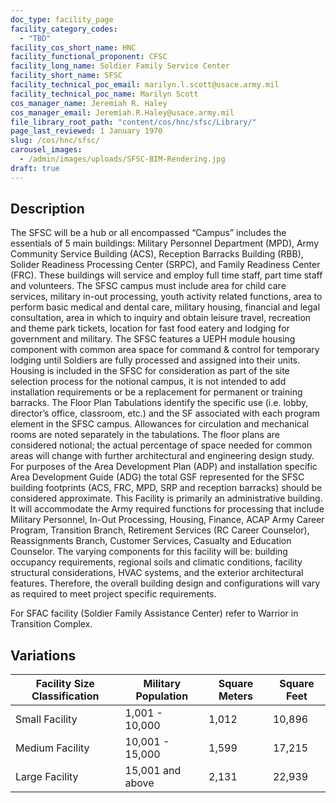 ```yaml
---
doc_type: facility_page
facility_category_codes:
  - "TBD"
facility_cos_short_name: HNC
facility_functional_proponent: CFSC
facility_long_name: Soldier Family Service Center
facility_short_name: SFSC
facility_technical_poc_email: marilyn.l.scott@usace.army.mil
facility_technical_poc_name: Marilyn Scott
cos_manager_name: Jeremiah R. Haley
cos_manager_email: Jeremiah.R.Haley@usace.army.mil
file_library_root_path: "content/cos/hnc/sfsc/Library/"
page_last_reviewed: 1 January 1970
slug: /cos/hnc/sfsc/
carousel_images:
  - /admin/images/uploads/SFSC-BIM-Rendering.jpg
draft: true
---
```


## Description

The SFSC will be a hub or all encompassed “Campus” includes the essentials of 5 main buildings: Military Personnel Department (MPD), Army Community Service Building (ACS), Reception Barracks Building (RBB), Solider Readiness Processing Center (SRPC), and Family Readiness Center (FRC). These buildings will service and employ full time staff, part time staff and volunteers. The SFSC campus must include area for child care services, military in-out processing, youth activity related functions, area to perform basic medical and dental care, military housing, financial and legal consultation, area in which to inquiry and obtain leisure travel, recreation and theme park tickets, location for fast food eatery and lodging for government and military.
The SFSC features a UEPH module housing component with common area space for command & control for temporary lodging until Soldiers are fully processed and assigned into their units. Housing is included in the SFSC for consideration as part of the site selection process for the notional campus, it is not intended to add installation requirements or be a replacement for permanent or training barracks. The Floor Plan Tabulations identify the specific use (i.e. lobby, director’s office, classroom, etc.) and the SF associated with each program element in the SFSC campus. Allowances for circulation and mechanical rooms are noted separately in the tabulations. The floor plans are considered notional; the actual percentage of space needed for common areas will change with further architectural and engineering design study. For purposes of the Area Development Plan (ADP) and installation specific
Area Development Guide (ADG) the total GSF represented for the SFSC building footprints (ACS, FRC, MPD, SRP and reception barracks) should be considered approximate. This Facility is primarily an administrative building. It will accommodate the Army required functions for processing that include Military Personnel, In-Out Processing, Housing, Finance, ACAP Army Career Program, Transition Branch, Retirement Services (RC Career Counselor), Reassignments Branch, Customer Services, Casualty and Education Counselor.
The varying components for this facility will be: building occupancy requirements, regional soils and climatic conditions, facility structural considerations, HVAC systems, and the exterior architectural features. Therefore, the overall building design and configurations will vary as required to meet project specific requirements.

For SFAC facility (Soldier Family Assistance Center) refer to Warrior in Transition Complex.

## Variations

| Facility Size Classification | Military Population | ​Square Meters | Square Feet |
| ---------------------------- | ------------------- | -------------- | ----------- |
| Small​ Facility              | 1,001 - 10,000      | 1,012          | 10,896      |
| Medium​ Facility             | ​10,001 - 15,000    | ​1,599         | ​17,215     |
| Large​ Facility              | ​15,001 and above   | ​2,131         | 22,939      |
